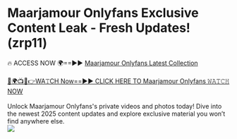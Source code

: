 # Maarjamour Onlyfans Exclusive Content Leak - Fresh Updates! (zrp11)

🔥 ACCESS NOW 🌍==►► <a href="https://tinyurl.com/kvy9nzfs" rel="nofollow">Maarjamour Onlyfans Latest Collection</a>
<br><br>
[🔴🌍📺📱👉WA𝚃CH Now==►► CLICK HERE TO Maarjamour Onlyfans 𝚆𝙰𝚃𝙲𝙷 NOW](https://tinyurl.com/kvy9nzfs)
<br><br>
Unlock Maarjamour Onlyfans's private videos and photos today! Dive into the newest 2025 content updates and explore exclusive material you won’t find anywhere else.
<br>
<a href="https://tinyurl.com/kvy9nzfs" rel="nofollow" data-target="animated-image.originalLink"><img src="https://camo.githubusercontent.com/8a4f000d20f83aca3bf7ec5f350d767afa0574a8a352519fd8cfa583a6f93a33/68747470733a2f2f692e696d6775722e636f6d2f644a486b345a712e676966" data-canonical-src="https://i.imgur.com/dJHk4Zq.gif" style="max-width: 100%; display: inline-block;" data-target="animated-image.originalImage"></a>
<br>
